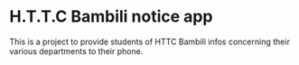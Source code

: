 # H.T.T.C Bambili notice app
 This is a project to provide students of HTTC Bambili infos concerning their various departments to their phone.
